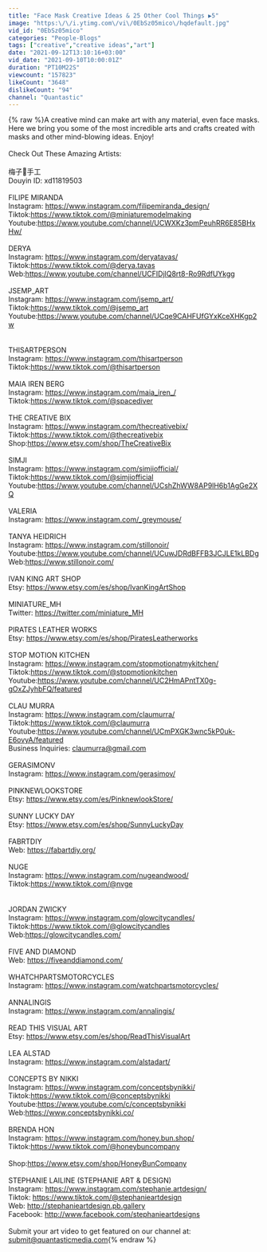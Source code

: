 ```yaml
---
title: "Face Mask Creative Ideas & 25 Other Cool Things ▶5"
image: "https:\/\/i.ytimg.com\/vi\/0EbSz05mico\/hqdefault.jpg"
vid_id: "0EbSz05mico"
categories: "People-Blogs"
tags: ["creative","creative ideas","art"]
date: "2021-09-12T13:10:16+03:00"
vid_date: "2021-09-10T10:00:01Z"
duration: "PT10M22S"
viewcount: "157823"
likeCount: "3648"
dislikeCount: "94"
channel: "Quantastic"
---
```

{% raw %}A creative mind can make art with any material, even face masks. Here we bring you some of the most incredible arts and crafts created with masks and other mind-blowing ideas. Enjoy!<br /><br />Check Out These Amazing Artists:<br /><br />梅子🌾手工<br />Douyin ID: xd11819503<br /><br />FILIPE MIRANDA<br />Instagram: <a rel="nofollow" target="blank" href="https://www.instagram.com/filipemiranda_design/">https://www.instagram.com/filipemiranda_design/</a><br />Tiktok:<a rel="nofollow" target="blank" href="https://www.tiktok.com/@miniaturemodelmaking">https://www.tiktok.com/@miniaturemodelmaking</a><br />Youtube:<a rel="nofollow" target="blank" href="https://www.youtube.com/channel/UCWXKz3pmPeuhRR6E85BHxHw/">https://www.youtube.com/channel/UCWXKz3pmPeuhRR6E85BHxHw/</a><br /><br />DERYA<br />Instagram: <a rel="nofollow" target="blank" href="https://www.instagram.com/deryatavas/">https://www.instagram.com/deryatavas/</a><br />Tiktok:<a rel="nofollow" target="blank" href="https://www.tiktok.com/@derya.tavas">https://www.tiktok.com/@derya.tavas</a><br />Web:<a rel="nofollow" target="blank" href="https://www.youtube.com/channel/UCFIDjlQ8rt8-Ro9RdfUYkgg">https://www.youtube.com/channel/UCFIDjlQ8rt8-Ro9RdfUYkgg</a><br /><br />JSEMP_ART<br />Instagram: <a rel="nofollow" target="blank" href="https://www.instagram.com/jsemp_art/">https://www.instagram.com/jsemp_art/</a><br />Tiktok:<a rel="nofollow" target="blank" href="https://www.tiktok.com/@jsemp_art">https://www.tiktok.com/@jsemp_art</a><br />Youtube:<a rel="nofollow" target="blank" href="https://www.youtube.com/channel/UCqe9CAHFUfGYxKceXHKgp2w">https://www.youtube.com/channel/UCqe9CAHFUfGYxKceXHKgp2w</a><br /><br /><br />THISARTPERSON<br />Instagram: <a rel="nofollow" target="blank" href="https://www.instagram.com/thisartperson">https://www.instagram.com/thisartperson</a><br />Tiktok:<a rel="nofollow" target="blank" href="https://www.tiktok.com/@thisartperson">https://www.tiktok.com/@thisartperson</a><br /><br />MAIA IREN BERG<br />Instagram: <a rel="nofollow" target="blank" href="https://www.instagram.com/maia_iren_/">https://www.instagram.com/maia_iren_/</a><br />Tiktok:<a rel="nofollow" target="blank" href="https://www.tiktok.com/@spacediver">https://www.tiktok.com/@spacediver</a><br /><br />THE CREATIVE BIX<br />Instagram: <a rel="nofollow" target="blank" href="https://www.instagram.com/thecreativebix/">https://www.instagram.com/thecreativebix/</a><br />Tiktok:<a rel="nofollow" target="blank" href="https://www.tiktok.com/@thecreativebix">https://www.tiktok.com/@thecreativebix</a><br />Shop:<a rel="nofollow" target="blank" href="https://www.etsy.com/shop/TheCreativeBix">https://www.etsy.com/shop/TheCreativeBix</a><br /><br />SIMJI<br />Instagram: <a rel="nofollow" target="blank" href="https://www.instagram.com/simjiofficial/">https://www.instagram.com/simjiofficial/</a><br />Tiktok:<a rel="nofollow" target="blank" href="https://www.tiktok.com/@simjiofficial">https://www.tiktok.com/@simjiofficial</a><br />Youtube:<a rel="nofollow" target="blank" href="https://www.youtube.com/channel/UCshZhWW8AP9lH6b1AgGe2XQ">https://www.youtube.com/channel/UCshZhWW8AP9lH6b1AgGe2XQ</a><br /><br />VALERIA<br />Instagram: <a rel="nofollow" target="blank" href="https://www.instagram.com/_greymouse/">https://www.instagram.com/_greymouse/</a><br /><br />TANYA HEIDRICH<br />Instagram: <a rel="nofollow" target="blank" href="https://www.instagram.com/stillonoir/">https://www.instagram.com/stillonoir/</a><br />Youtube:<a rel="nofollow" target="blank" href="https://www.youtube.com/channel/UCuwJDRdBFFB3JCJLE1kLBDg">https://www.youtube.com/channel/UCuwJDRdBFFB3JCJLE1kLBDg</a><br />Web:<a rel="nofollow" target="blank" href="https://www.stillonoir.com/">https://www.stillonoir.com/</a><br /><br />IVAN KING ART SHOP<br />Etsy: <a rel="nofollow" target="blank" href="https://www.etsy.com/es/shop/IvanKingArtShop">https://www.etsy.com/es/shop/IvanKingArtShop</a><br /><br />MINIATURE_MH<br />Twitter: <a rel="nofollow" target="blank" href="https://twitter.com/miniature_MH">https://twitter.com/miniature_MH</a><br /><br />PIRATES LEATHER WORKS<br />Etsy: <a rel="nofollow" target="blank" href="https://www.etsy.com/es/shop/PiratesLeatherworks">https://www.etsy.com/es/shop/PiratesLeatherworks</a><br /><br />STOP MOTION KITCHEN<br />Instagram: <a rel="nofollow" target="blank" href="https://www.instagram.com/stopmotionatmykitchen/">https://www.instagram.com/stopmotionatmykitchen/</a><br />Tiktok:<a rel="nofollow" target="blank" href="https://www.tiktok.com/@stopmotionkitchen">https://www.tiktok.com/@stopmotionkitchen</a><br />Youtube:<a rel="nofollow" target="blank" href="https://www.youtube.com/channel/UC2HmAPntTX0g-gOxZJyhbFQ/featured">https://www.youtube.com/channel/UC2HmAPntTX0g-gOxZJyhbFQ/featured</a><br /><br />CLAU MURRA<br />Instagram: <a rel="nofollow" target="blank" href="https://www.instagram.com/claumurra/">https://www.instagram.com/claumurra/</a><br />Tiktok:<a rel="nofollow" target="blank" href="https://www.tiktok.com/@claumurra">https://www.tiktok.com/@claumurra</a><br />Youtube:<a rel="nofollow" target="blank" href="https://www.youtube.com/channel/UCmPXGK3wnc5kP0uk-E6ovyA/featured">https://www.youtube.com/channel/UCmPXGK3wnc5kP0uk-E6ovyA/featured</a><br />Business Inquiries: claumurra@gmail.com<br /><br />GERASIMONV<br />Instagram: <a rel="nofollow" target="blank" href="https://www.instagram.com/gerasimov/">https://www.instagram.com/gerasimov/</a><br /><br />PINKNEWLOOKSTORE<br />Etsy: <a rel="nofollow" target="blank" href="https://www.etsy.com/es/PinknewlookStore/">https://www.etsy.com/es/PinknewlookStore/</a><br /><br />SUNNY LUCKY DAY<br />Etsy: <a rel="nofollow" target="blank" href="https://www.etsy.com/es/shop/SunnyLuckyDay">https://www.etsy.com/es/shop/SunnyLuckyDay</a><br /><br />FABRTDIY<br />Web: <a rel="nofollow" target="blank" href="https://fabartdiy.org/">https://fabartdiy.org/</a><br /><br />NUGE<br />Instagram: <a rel="nofollow" target="blank" href="https://www.instagram.com/nugeandwood/">https://www.instagram.com/nugeandwood/</a><br />Tiktok:<a rel="nofollow" target="blank" href="https://www.tiktok.com/@nvge">https://www.tiktok.com/@nvge</a><br /><br /><br />JORDAN ZWICKY <br />Instagram: <a rel="nofollow" target="blank" href="https://www.instagram.com/glowcitycandles/">https://www.instagram.com/glowcitycandles/</a><br />Tiktok:<a rel="nofollow" target="blank" href="https://www.tiktok.com/@glowcitycandles">https://www.tiktok.com/@glowcitycandles</a><br />Web:<a rel="nofollow" target="blank" href="https://glowcitycandles.com/">https://glowcitycandles.com/</a><br /><br />FIVE AND DIAMOND<br />Web: <a rel="nofollow" target="blank" href="https://fiveanddiamond.com/">https://fiveanddiamond.com/</a><br /><br />WHATCHPARTSMOTORCYCLES<br />Instagram: <a rel="nofollow" target="blank" href="https://www.instagram.com/watchpartsmotorcycles/">https://www.instagram.com/watchpartsmotorcycles/</a><br /><br />ANNALINGIS<br />Instagram: <a rel="nofollow" target="blank" href="https://www.instagram.com/annalingis/">https://www.instagram.com/annalingis/</a><br /><br />READ THIS VISUAL ART<br />Etsy: <a rel="nofollow" target="blank" href="https://www.etsy.com/es/shop/ReadThisVisualArt">https://www.etsy.com/es/shop/ReadThisVisualArt</a><br /><br />LEA ALSTAD<br />Instagram: <a rel="nofollow" target="blank" href="https://www.instagram.com/alstadart/">https://www.instagram.com/alstadart/</a><br /><br />CONCEPTS BY NIKKI<br />Instagram: <a rel="nofollow" target="blank" href="https://www.instagram.com/conceptsbynikki/">https://www.instagram.com/conceptsbynikki/</a><br />Tiktok:<a rel="nofollow" target="blank" href="https://www.tiktok.com/@conceptsbynikki">https://www.tiktok.com/@conceptsbynikki</a><br />Youtube:<a rel="nofollow" target="blank" href="https://www.youtube.com/c/conceptsbynikki">https://www.youtube.com/c/conceptsbynikki</a><br />Web:<a rel="nofollow" target="blank" href="https://www.conceptsbynikki.co/">https://www.conceptsbynikki.co/</a><br /><br />BRENDA HON<br />Instagram: <a rel="nofollow" target="blank" href="https://www.instagram.com/honey.bun.shop/">https://www.instagram.com/honey.bun.shop/</a><br />Tiktok:<a rel="nofollow" target="blank" href="https://www.tiktok.com/@honeybuncompany">https://www.tiktok.com/@honeybuncompany</a><br /><br />Shop:<a rel="nofollow" target="blank" href="https://www.etsy.com/shop/HoneyBunCompany">https://www.etsy.com/shop/HoneyBunCompany</a><br /><br />STEPHANIE LAILINE (STEPHANIE ART &amp; DESIGN)<br />Instagram: <a rel="nofollow" target="blank" href="https://www.instagram.com/stephanie.artdesign/">https://www.instagram.com/stephanie.artdesign/</a><br />Tiktok: <a rel="nofollow" target="blank" href="https://www.tiktok.com/@stephanieartdesign">https://www.tiktok.com/@stephanieartdesign</a><br />Web: <a rel="nofollow" target="blank" href="http://stephanieartdesign.pb.gallery">http://stephanieartdesign.pb.gallery</a><br />Facebook: <a rel="nofollow" target="blank" href="http://www.facebook.com/stephanieartdesigns">http://www.facebook.com/stephanieartdesigns</a><br /><br />Submit your art video to get featured on our channel at: submit@quantasticmedia.com{% endraw %}
